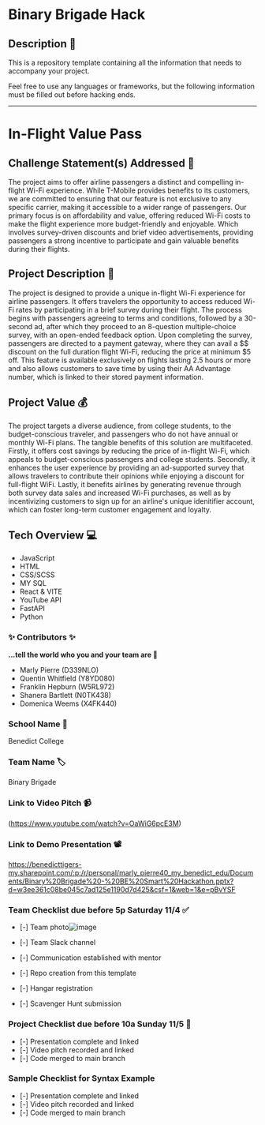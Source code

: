 # Binary Brigade Hack

## Description 🚨 
This is a repository template containing all the information that needs to accompany your project.

Feel free to use any languages or frameworks, but the following information must be filled out before hacking ends.
___________
# In-Flight Value Pass

## Challenge Statement(s) Addressed 🎯
The project aims to offer airline passengers a distinct and compelling in-flight Wi-Fi experience. While T-Mobile provides benefits to its customers, we are committed to ensuring that our feature is not exclusive to any specific carrier, making it accessible to a wider range of passengers. Our primary focus is on affordability and value, offering reduced Wi-Fi costs to make the flight experience more budget-friendly and enjoyable. Which involves survey-driven discounts and brief video advertisements, providing passengers a strong incentive to participate and gain valuable benefits during their flights.

## Project Description 🤯
The project is designed to provide a unique in-flight Wi-Fi experience for airline passengers. It offers travelers the opportunity to access reduced Wi-Fi rates by participating in a brief survey during their flight. The process begins with passengers agreeing to terms and conditions, followed by a 30-second ad, after which they proceed to an 8-question multiple-choice survey, with an open-ended feedback option. Upon completing the survey, passengers are directed to a payment gateway, where they can avail a $$ discount on the full duration flight Wi-Fi, reducing the price at minimum $5 off. This feature is available exclusively on flights lasting 2.5 hours or more and also allows customers to save time by using their AA Advantage number, which is linked to their stored payment information.

## Project Value 💰
The project targets a diverse audience, from college students, to the budget-conscious traveler, and passengers who do not have annual or monthly Wi-Fi plans. The tangible benefits of this solution are multifaceted. Firstly, it offers cost savings by reducing the price of in-flight Wi-Fi, which appeals to budget-conscious passengers and college students. Secondly, it enhances the user experience by providing an ad-supported survey that allows travelers to contribute their opinions while enjoying a discount for full-flight WiFi. Lastly, it benefits airlines by generating revenue through both survey data sales and increased Wi-Fi purchases, as well as by incentivizing customers to sign up for an airline's unique idenitifier account, which can foster long-term customer engagement and loyalty.

## Tech Overview 💻
- JavaScript
- HTML
- CSS/SCSS
- MY SQL
- React & VITE
- YouTube API
- FastAPI
- Python

### ✨ Contributors ✨
**...tell the world who you and your team are 🙂**
* Marly Pierre (D339NLO)
* Quentin Whitfield (Y8YD080)
* Franklin Hepburn (W5RL972)
* Shanera Bartlett (N0TK438)
* Domenica Weems (X4FK440)

### School Name 🏫
Benedict College

### Team Name 🏷
Binary Brigade

### Link to Video Pitch 📹
(https://www.youtube.com/watch?v=OaWiG6pcE3M)

### Link to Demo Presentation 📽
https://benedicttigers-my.sharepoint.com/:p:/r/personal/marly_pierre40_my_benedict_edu/Documents/Binary%20Brigade%20-%20BE%20Smart%20Hackathon.pptx?d=w3ee361c08be045c7ad125e1190d7d425&csf=1&web=1&e=pBvYSF

### Team Checklist due before 5p Saturday 11/4 ✅
- [-] Team photo![image](https://github.com/AATechCulture/Binary-Bigrade-Hack/assets/111023313/28349acc-5265-4173-a87a-222c33a09a64)

- [-] Team Slack channel
- [-] Communication established with mentor
- [-] Repo creation from this template
- [-] Hangar registration
- [-] Scavenger Hunt submission

### Project Checklist due before 10a Sunday 11/5 🏁
- [-] Presentation complete and linked
- [-] Video pitch recorded and linked
- [-] Code merged to main branch

### Sample Checklist for Syntax Example 
- [-] Presentation complete and linked
- [-] Video pitch recorded and linked
- [-] Code merged to main branch

